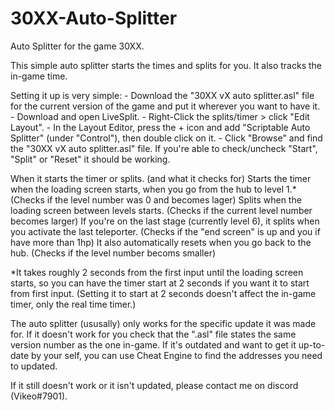 # 30XX-Auto-Splitter
Auto Splitter for the game 30XX.

This simple auto splitter starts the times and splits for you. It also tracks the in-game time.

Setting it up is very simple:
	- Download the "30XX vX auto splitter.asl" file for the current version of the game and put it wherever you want to have it.
	- Download and open LiveSplit.
	- Right-Click the splits/timer > click "Edit Layout".
	- In the Layout Editor, press the + icon and add "Scriptable Auto Splitter" (under "Control"), then double click on it.
	- Click "Browse" and find the "30XX vX auto splitter.asl" file. If you're able to check/uncheck "Start", "Split" or "Reset" it should be working.

When it starts the timer or splits. (and what it checks for)
	Starts the timer when the loading screen starts, when you go from the hub to level 1.* (Checks if the level number was 0 and becomes lager)
    Splits when the loading screen between levels starts. (Checks if the current level number becomes larger)
	If you're on the last stage (currently level 6), it splits when you activate the last teleporter. (Checks if the "end screen" is up and you if have more than 1hp)
	It also automatically resets when you go back to the hub. (Checks if the level number becoms smaller)
    
*It takes roughly 2 seconds from the first input until the loading screen starts, so you can have the timer start at 2 seconds if you want it to start from first input. (Setting it to start at 2 seconds doesn't affect the in-game timer, only the real time timer.)

The auto splitter (ususally) only works for the specific update it was made for. If it doesn't work for you check that the ".asl" file states the same version number as the one in-game. If it's outdated and want to get it up-to-date by your self, you can use Cheat Engine to find the addresses you need to updated.

If it still doesn't work or it isn't updated, please contact me on discord (Vikeo#7901).
